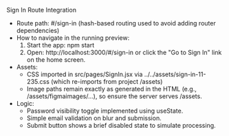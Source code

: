 Sign In Route Integration

- Route path: #/sign-in (hash-based routing used to avoid adding router dependencies)
- How to navigate in the running preview:
  1. Start the app: npm start
  2. Open: http://localhost:3000/#/sign-in
     or click the "Go to Sign In" link on the home screen.
- Assets:
  - CSS imported in src/pages/SignIn.jsx via ../../assets/sign-in-11-235.css (which re-imports from project /assets)
  - Image paths remain exactly as generated in the HTML (e.g., /assets/figmaimages/...), so ensure the server serves /assets.
- Logic:
  - Password visibility toggle implemented using useState.
  - Simple email validation on blur and submission.
  - Submit button shows a brief disabled state to simulate processing.
